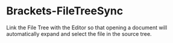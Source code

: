 Brackets-FileTreeSync
=====================

Link the File Tree with the Editor so that opening a document will automatically expand and select the file in the source tree.
